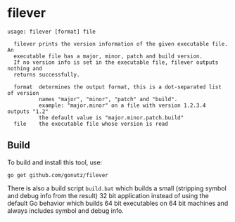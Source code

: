 filever
=======

```
usage: filever [format] file

  filever prints the version information of the given executable file. An
  executable file has a major, minor, patch and build version.
  If no version info is set in the executable file, filever outputs nothing and
  returns successfully.

  format  determines the output format, this is a dot-separated list of version
          names "major", "minor", "patch" and "build".
          example: "major.minor" on a file with version 1.2.3.4 outputs "1.2"
          the default value is "major.minor.patch.build"
  file    the executable file whose version is read
```

Build
-----

To build and install this tool, use:

`go get github.com/gonutz/filever`

There is also a build script `build.bat` which builds a small (stripping symbol and debug info from the result) 32 bit application instead of using the default Go behavior which builds 64 bit executables on 64 bit machines and always includes symbol and debug info.
